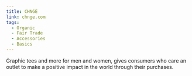 ```yaml
---
title: CHNGE
link: chnge.com
tags:
  - Organic
  - Fair Trade
  - Accessories
  - Basics
---
```

Graphic tees and more for men and women, gives consumers who care an outlet to make a positive impact in the world through their purchases.